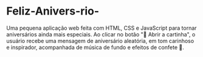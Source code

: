# Feliz-Anivers-rio-
Uma pequena aplicação web feita com HTML, CSS e JavaScript para tornar aniversários ainda mais especiais. Ao clicar no botão "🎁 Abrir a cartinha", o usuário recebe uma mensagem de aniversário aleatória, em tom carinhoso e inspirador, acompanhada de música de fundo e efeitos de confete 🎊.

